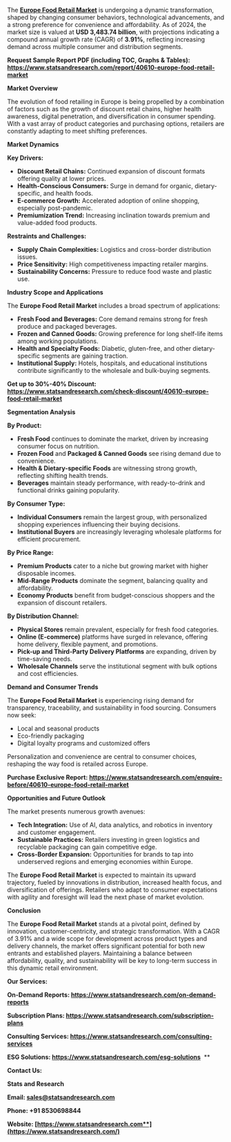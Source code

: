 ﻿The [**Europe Food Retail Market**](https://www.statsandresearch.com/report/40610-europe-food-retail-market) is undergoing a dynamic transformation, shaped by changing consumer behaviors, technological advancements, and a strong preference for convenience and affordability. As of 2024, the market size is valued at **USD 3,483.74 billion**, with projections indicating a compound annual growth rate (CAGR) of **3.91%**, reflecting increasing demand across multiple consumer and distribution segments.


**Request Sample Report PDF (including TOC, Graphs & Tables): <https://www.statsandresearch.com/report/40610-europe-food-retail-market>**

**Market Overview**

The evolution of food retailing in Europe is being propelled by a combination of factors such as the growth of discount retail chains, higher health awareness, digital penetration, and diversification in consumer spending. With a vast array of product categories and purchasing options, retailers are constantly adapting to meet shifting preferences.

**Market Dynamics**

**Key Drivers:**

- **Discount Retail Chains:** Continued expansion of discount formats offering quality at lower prices.
- **Health-Conscious Consumers:** Surge in demand for organic, dietary-specific, and health foods.
- **E-commerce Growth:** Accelerated adoption of online shopping, especially post-pandemic.
- **Premiumization Trend:** Increasing inclination towards premium and value-added food products.

**Restraints and Challenges:**

- **Supply Chain Complexities:** Logistics and cross-border distribution issues.
- **Price Sensitivity:** High competitiveness impacting retailer margins.
- **Sustainability Concerns:** Pressure to reduce food waste and plastic use.

**Industry Scope and Applications**

The **Europe Food Retail Market** includes a broad spectrum of applications:

- **Fresh Food and Beverages:** Core demand remains strong for fresh produce and packaged beverages.
- **Frozen and Canned Goods:** Growing preference for long shelf-life items among working populations.
- **Health and Specialty Foods:** Diabetic, gluten-free, and other dietary-specific segments are gaining traction.
- **Institutional Supply:** Hotels, hospitals, and educational institutions contribute significantly to the wholesale and bulk-buying segments.

**Get up to 30%-40% Discount: <https://www.statsandresearch.com/check-discount/40610-europe-food-retail-market>**

**Segmentation Analysis**

**By Product:**

- **Fresh Food** continues to dominate the market, driven by increasing consumer focus on nutrition.
- **Frozen Food** and **Packaged & Canned Goods** see rising demand due to convenience.
- **Health & Dietary-specific Foods** are witnessing strong growth, reflecting shifting health trends.
- **Beverages** maintain steady performance, with ready-to-drink and functional drinks gaining popularity.

**By Consumer Type:**

- **Individual Consumers** remain the largest group, with personalized shopping experiences influencing their buying decisions.
- **Institutional Buyers** are increasingly leveraging wholesale platforms for efficient procurement.

**By Price Range:**

- **Premium Products** cater to a niche but growing market with higher disposable incomes.
- **Mid-Range Products** dominate the segment, balancing quality and affordability.
- **Economy Products** benefit from budget-conscious shoppers and the expansion of discount retailers.

**By Distribution Channel:**

- **Physical Stores** remain prevalent, especially for fresh food categories.
- **Online (E-commerce)** platforms have surged in relevance, offering home delivery, flexible payment, and promotions.
- **Pick-up and Third-Party Delivery Platforms** are expanding, driven by time-saving needs.
- **Wholesale Channels** serve the institutional segment with bulk options and cost efficiencies.

**Demand and Consumer Trends**

The **Europe Food Retail Market** is experiencing rising demand for transparency, traceability, and sustainability in food sourcing. Consumers now seek:

- Local and seasonal products
- Eco-friendly packaging
- Digital loyalty programs and customized offers

Personalization and convenience are central to consumer choices, reshaping the way food is retailed across Europe.

**Purchase Exclusive Report: <https://www.statsandresearch.com/enquire-before/40610-europe-food-retail-market>**

**Opportunities and Future Outlook**

The market presents numerous growth avenues:

- **Tech Integration:** Use of AI, data analytics, and robotics in inventory and customer engagement.
- **Sustainable Practices:** Retailers investing in green logistics and recyclable packaging can gain competitive edge.
- **Cross-Border Expansion:** Opportunities for brands to tap into underserved regions and emerging economies within Europe.

The **Europe Food Retail Market** is expected to maintain its upward trajectory, fueled by innovations in distribution, increased health focus, and diversification of offerings. Retailers who adapt to consumer expectations with agility and foresight will lead the next phase of market evolution.

**Conclusion**

The **Europe Food Retail Market** stands at a pivotal point, defined by innovation, customer-centricity, and strategic transformation. With a CAGR of 3.91% and a wide scope for development across product types and delivery channels, the market offers significant potential for both new entrants and established players. Maintaining a balance between affordability, quality, and sustainability will be key to long-term success in this dynamic retail environment.

**Our Services:** 

**On-Demand Reports: <https://www.statsandresearch.com/on-demand-reports>** 

**Subscription Plans: <https://www.statsandresearch.com/subscription-plans>** 

**Consulting Services: <https://www.statsandresearch.com/consulting-services>** 

**ESG Solutions: <https://www.statsandresearch.com/esg-solutions>** 
**


**Contact Us:** 

**Stats and Research** 

**Email: <sales@statsandresearch.com>** 

**Phone: +91 8530698844** 

**Website: [https://www.statsandresearch.com**](https://www.statsandresearch.com/)**

